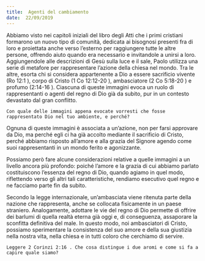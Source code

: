 ```yaml
---
title:  Agenti del cambiamento
date:  22/09/2019
---
```


Abbiamo visto nei capitoli iniziali del libro degli Atti che i primi cristiani formarono un nuovo tipo di comunità, dedicata ai bisognosi presenti fra di loro e proiettata anche verso l’esterno per raggiungere tutte le altre persone, offrendo aiuto quando era necessario e invitandole a unirsi a loro. Aggiungendole alle descrizioni di Gesù sulla luce e il sale, Paolo utilizza una serie di metafore per rappresentare l’azione della chiesa nel mondo. Tra le altre, esorta chi si considera appartenente a Dio a essere sacrificio vivente (Ro 12:1 ), corpo di Cristo (1 Co 12:12-20 ), ambasciatore (2 Co 5:18-20 ) e profumo (2:14-16 ). Ciascuna di queste immagini evoca un ruolo di rappresentanti o agenti del regno di Dio già da subito, pur in un contesto devastato dal gran conflitto.

`Con quale delle immagini appena evocate vorresti che fosse rappresentato Dio nel tuo ambiente, e perché?`

Ognuna di queste immagini è associata a un’azione, non per farsi approvare da Dio, ma perché egli ci ha già accolto mediante il sacrificio di Cristo, perché abbiamo risposto all’amore e alla grazia del Signore agendo come suoi rappresentanti in un mondo ferito e agonizzante.

Possiamo però fare alcune considerazioni relative a quelle immagini a un livello ancora più profondo: poiché l’amore e la grazia di cui abbiamo parlato costituiscono l’essenza del regno di Dio, quando agiamo in quel modo, riflettendo verso gli altri tali caratteristiche, rendiamo esecutivo quel regno e ne facciamo parte fin da subito.

Secondo la legge internazionale, un’ambasciata viene ritenuta parte della nazione che rappresenta, anche se collocata fisicamente in un paese straniero. Analogamente, adottare le vie del regno di Dio permette di offrire dei barlumi di quella realtà eterna già oggi e, di conseguenza, assaporare la sconfitta definitiva del male. In questo modo, noi ambasciatori di Cristo, possiamo sperimentare la consistenza del suo amore e della sua giustizia nella nostra vita, nella chiesa e in tutti coloro che cerchiamo di servire.

`Leggere 2 Corinzi 2:16 . Che cosa distingue i due aromi e come si fa a capire quale siamo?`